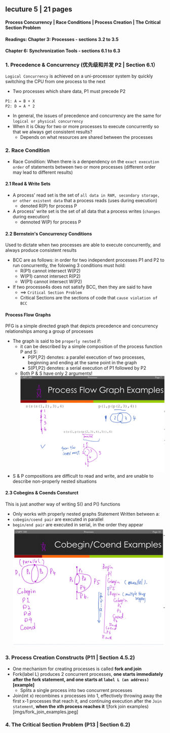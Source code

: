 ## lecuture 5 | 21 pages 
#### Process Concurrency | Race Conditions | Process Creation | The Critical Section Problem
#### Readings: Chapter 3: Processes - sections 3.2 to 3.5 
#### Chapter 6: Synchronization Tools - sections 6.1 to 6.3

### 1. Precedence & Concurrency (优先级和并发 P2 | Section 6.1）
`Logical Concurrency` is achieved on a uni-processor system by quickly switching the CPU from one process to the next
- Two processes which share data, P1 must precede P2
```
P1: A = B + X
P2: D = A * 2
```
- In general, the issues of precedence and concurrency are the same for `logical or physical concurrency`
- When it is Okay for two or more processes to execute concurrently so that we always get consistent results?
  - Depends on what resources are shared between the processes
  
### 2. Race Condition
- Race Condition: When there is a denpendency on the `exact execution order` of statements between two or more processes (different order may lead to different results)
#### 2.1 Read & Write Sets
- A process' read set is the set of `all data in RAM, secondary storage, or other existent data` that a process reads (uses during execution)
  - denoted R(P) for process P
- A process' write set is the set of all data that a process writes (`changes` during execution)
  - dennoted W(P) for process P
#### 2.2 Bernstein's Concurrency Conditions
Used to dictate when two processes are able to execute concurrently, and always produce consistent results
- BCC are as follows: in order for two independent processes P1 and P2 to run concurrently, the folowing 3 conditions must hold:
  - R(P1) cannot intersect W(P2)
  - W(P1) cannot intersect R(P2)
  - W(P1) cannot intersect W(P2)
- If two processe4s does not satisfy BCC, then they are said to have
  - ==> `Critical Section Problem`
  - Critical Sections are the sections of code that `cause violation of BCC`
#### Process Flow Graphs
PFG is a simple directed graph that depicts precedence and concurrency relationships among a group of processes
- The graph is said to be `properly nested` if:
  - it can be described by a simple composition of the process function P and S:
     - P(P1,P2) denotes: a parallel execution of two processes, beginning and ending at the same point in the graph
     - S(P1,P2) denotes: a serial execution of P1 followed by P2
  - Both P & S have only 2 arguments!
![PFG Examples](imgs/PFG_Examples.jpeg)
- S & P compositions are difficult to read and write, and are unable to describe non-properly nested situations

#### 2.3 Cobegins & Coends Consturct
This is just another way of writing S() and P() functions
- Only works with properly nested graphs
Statement Written between a:
- `cobegin/coend pair` are executed in parallel
- `begin/end pair` are executed in serial, in the order they appear
![cobegin coend examples](imgs/cobegin_coend.jpeg)

### 3. Process Creation Constructs (P11 | Section 4.5.2)
- One mechanism for creating processes is called **fork and join**  
- Fork(label L) produces 2 concurrent processes, **one starts immediately after the fork statement, and one starts at `label L (an address)` [example]**
  - Splits a single process into two concurrent processes
- Join(int x) recombines x processes into 1, effectively throwing away the first x-1 processes that reach it, and continuing execution after the `Join statement`, **when the xth process reaches it** 
![fork join examples)[imgs/fork_join_examples.jpeg]

### 4. The Critical Section Problem (P13 | Section 6.2)
 
